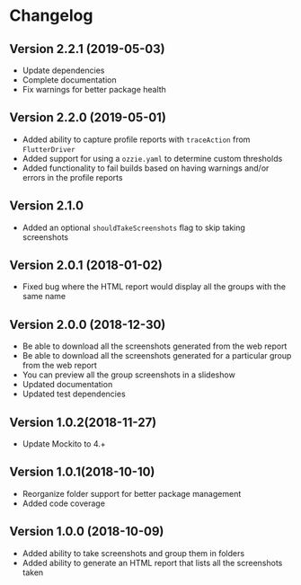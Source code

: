 # Changelog

## Version 2.2.1 (2019-05-03)

- Update dependencies
- Complete documentation
- Fix warnings for better package health

## Version 2.2.0 (2019-05-01)

- Added ability to capture profile reports with `traceAction` from `FlutterDriver`
- Added support for using a `ozzie.yaml` to determine custom thresholds
- Added functionality to fail builds based on having warnings and/or errors in the profile reports

## Version 2.1.0

- Added an optional `shouldTakeScreenshots` flag to skip taking screenshots

## Version 2.0.1 (2018-01-02)

- Fixed bug where the HTML report would display all the groups with the same name

## Version 2.0.0 (2018-12-30)

- Be able to download all the screenshots generated from the web report
- Be able to download all the screenshots generated for a particular group from the web report
- You can preview all the group screenshots in a slideshow
- Updated documentation
- Updated test dependencies

## Version 1.0.2(2018-11-27)

- Update Mockito to 4.+

## Version 1.0.1(2018-10-10)

- Reorganize folder support for better package management
- Added code coverage

## Version 1.0.0 (2018-10-09)

- Added ability to take screenshots and group them in folders
- Added ability to generate an HTML report that lists all the screenshots taken
